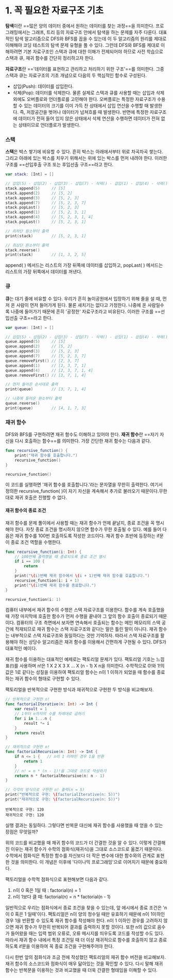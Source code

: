 # 1. 꼭 필요한 자료구조 기초
**탐색**이란 ==많은 양의 데이터 중에서 원하는 데이터를 찾는 과정==을 의미한다. 프로그래밍에서는 그래프, 트리 등의 자료구조 안에서 탐색을 하는 문제를 자주 다룬다. 대표적인 탐색 알고리즘으로 DFS와 BFS를 꼽을 수 있는데 이 두 알고리즘의 원리를 제대로 이해해야 코딩 테스트의 탐색 문제 유형을 풀 수 있다. 그런데 DFS와 BFS를 제대로 이해하려면 기본 자료구조인 스택과 큐에 대한 이해가 전제되어야 하므로 사전 학습으로 스택과 큐, 재귀 함수를 간단히 정리하고자 한다.

**자료구조**란 =='데이터를 표현하고 관리하고 처리하기 위한 구조'==를 의미한다. 그중 스택과 큐는 자료구조의 기초 개념으로 다음의 두 핵심적인 함수로 구성된다.
- 삽입(Push): 데이터를 삽입한다.
- 삭제(Pop): 데이터를 삭제한다.
물론 실제로 스택과 큐를 사용할 때는 삽입과 삭제 외에도 오버플로와 언더플로를 고민해야 한다. 오버플로는 특정한 자료구조가 수용할 수 있는 데이터의 크기를 이미 가득 찬 상태에서 삽입 연산을 수행할 때 발생한다. 즉, 저장공간을 벗어나 데이터가 넘쳐흐를 때 발생한다. 반면에 특정한 자료구조에 데이터가 전혀 들어 있지 않은 상태에서 삭제 연산을 수행하면 데이터가 전혀 없는 상태이므로 언더플로가 발생한다.

### 스택
**스택**은 박스 쌓기에 비유할 수 있다. 흔히 박스는 아래에서부터 위로 차곡차곡 쌓는다. 그리고 아래에 있는 박스를 치우기 위해서는 위에 있는 박스를 먼저 내려야 한다. 이러한 구조를 ==선입후출 구조 또는 후입선출 구조==라고 한다.

```swift
var stack: [Int] = []

// 삽입(5) - 삽입(2) - 삽입(3) - 삽입(7) - 삭제() - 삽입(1) - 삽입(4) - 삭제()
stack.append(5)     // [5]
stack.append(2)     // [5, 2]
stack.append(3)     // [5, 2, 3]
stack.append(7)     // [5, 2, 3, 7]
stack.popLast()     // [5, 2, 3]
stack.append(1)     // [5, 2, 3, 1]
stack.append(4)     // [5, 2, 3, 1, 4]
stack.popLast()     // [5, 2, 3, 1]

// 최하단 원소부터 출력
print(stack)        // [5, 2, 3, 1]

// 최상단 원소부터 출력
stack.reverse()
print(stack)        // [1, 3, 2, 5]
```
append( ) 메서드는 리스트의 가장 뒤쪽에 데이터를 삽입하고, popLast( ) 메서드는 리스트의 가장 뒤쪽에서 데이터를 꺼낸다.

### 큐
**큐**는 대기 줄에 비유할 수 있다. 우리가 흔히 놀이공원에서 입장하기 위해 줄을 설 때, 먼저 온 사람이 먼저 들어가게 된다. 물론 새치기는 없다고 가정한다. 나중에 온 사람일수록 나중에 들어가기 때문에 흔히 '공정한' 자료구조라고 비유된다. 이러한 구조를 ==선입선출 구조==라고 한다.

```swift
var queue: [Int] = []

// 삽입(5) - 삽입(2) - 삽입(3) - 삽입(7) - 삭제() - 삽입(1) - 삽입(4) - 삭제()
queue.append(5)     // [5]
queue.append(2)     // [5, 2]
queue.append(3)     // [5, 2, 3]
queue.append(7)     // [5, 2, 3, 7]
queue.removeFirst() // [2, 3, 7]
queue.append(1)     // [2, 3, 7, 1]
queue.append(4)     // [2, 3, 7, 1, 4]
queue.removeFirst() // [3, 7, 1, 4]

// 먼저 들어온 순서대로 출력
print(queue)        // [3, 7, 1, 4]

// 나중에 들어온 원소부터 출력
queue.reverse()
print(queue)        // [4, 1, 7, 3]
```

### 재귀 함수
DFS와 BFS를 구현하려면 재귀 함수도 이해하고 있어야 한다. **재귀 함수**란 ==자기 자신을 다시 호출하는 함수==를 의미한다. 가장 간단한 재귀 함수는 다음과 같다.

```swift
func recursive_function() {
    print("재귀 함수를 호출합니다.")
    recursive_function()
}

recursive_function()
```
이 코드를 실행하면 '재귀 함수를 호출합니다.'라는 문자열을 무한히 출력한다. 여기서 정의한 recursive_function( )이 자기 자신을 계속해서 추가로 불러오기 때문이다.무한대로 재귀 호출은 진행할 수 없다.

#### 재귀 함수의 종료 조건
재귀 함수를 문제 풀이에서 사용할 때는 재귀 함수가 언제 끝날지, 종료 조건을 꼭 명시해야 한다. 자칫 종료 조건을 명시하지 않으면 함수가 무한 호출될 수 있다. 예를 들어 다음은 재귀 함수를 100번 호출하도록 작성한 코드이다. 재귀 함수 초반에 등장하는 if문이 종료 조건 역할을 수행한다.

```swift
func recursive_function(i: Int) {
    // 100번째 출력했을 때 종료되도록 종료 조건 명시
    if i == 100 {
        return
    }
    print("\(i)번째 재귀 함수에서 \(i + 1)번째 재귀 함수를 호출합니다.")
    recursive_function(i: i + 1)
    print("\(i)번째 재귀 함수를 종료합니다.")
}

recursive_function(i: 1)
```
컴퓨터 내부에서 재귀 함수의 수행은 스택 자료구조를 이용한다. 함수를 계속 호출했을 때 가장 마지막에 호출한 함수가 먼저 수행을 끝내야 그 앞의 함수 호출이 종료되기 때문이다. 컴퓨터의 구조 측면에서 보자면 연속해서 호출되는 함수는 메인 메모리의 스택 공간에 적재되므로 재귀 함수는 스택 자료구조와 같다는 말은 틀린 말이 아니다. 재귀 함수는 내부적으로 스택 자료구조와 동일하다는 것만 기억하자. 따라서 스택 자료구조를 활용해야 하는 상당수 알고리즘은 재귀 함수를 이용해서 간편하게 구현될 수 있다. DFS가 대표적인 예이다.

재귀 함수를 이용하는 대표적인 예제로는 팩토리얼 문제가 있다. 팩토리얼 기호는 느낌표(!)를 사용하며 n!은 1 X 2 X 3 X ... X (n - 1) X n을 의미한다. 수학적으로 0!와 1!의 값은 1로 같다는 성질을 이용하여 팩토리얼 함수는 n이 1 이하가 되었을 때 함수를 종료하는 재귀 함수의 형태로 구현할 수 있다.

팩토리얼을 반복적으로 구현한 방식과 재귀적으로 구현한 두 방식을 비교해보자.

```swift
// 반복적으로 구현한 n!
func factorialIterative(n: Int) -> Int {
    var result = 1
    // 1부터 n까지의 수를 차례대로 곱하기
    for i in 1...n {
        result *= i
    }
    return result
}

// 재귀적으로 구현한 n!
func factorialRecursive(n: Int) -> Int {
    if n <= 1 {   // n이 1 이하인 경우 1을 반환
        return 1
    }
    // n! = n * (n - 1)!을 그대로 코드로 작성하기
    return n * factorialRecursive(n: n - 1)
}

// 각각의 방식으로 구현한 n! 출력(n = 5)
print("반복적으로 구현: \(factorialIterative(n: 5))")
print("재귀적으로 구현: \(factorialRecursive(n: 5))")
```
    반복적으로 구현: 120
    재귀적으로 구현: 120

실행 결과는 동일하다. 그렇다면 반복문 대신에 재귀 함수를 사용했을 때 얻을 수 있는 장점은 무엇일까?

위의 코드를 비교했을 때 재귀 함수의 코드가 더 간결한 것을 알 수 있다. 이렇게 간결해진 이유는 재귀 함수가 수학의 점화식(재귀식)을 그대로 소스코드로 옮겼기 때문이다. 수학에서 점화식은 특정한 함수를 자신보다 더 작은 변수에 대한 함수와의 관계로 표현한 것을 의미한다. 이 개념은 이후에 '다이나믹 프로그래밍'으로 이어지기 때문에 중요하다.

팩토리얼을 수학적 점화식으로 표현해보면 다음과 같다.

1. n이 0 혹은 1일 때 : factorial(n) = 1
2. n이 1보다 클 때: factorial(n) = n * factorial(n - 1)

일반적으로 우리는 점화식에서 종료 조건을 찾을 수 있는데, 앞 에시에서 종료 조건은 'n이 0 혹은 1 일때'이다. 팩토리얼은 n이 양의 정수일 때만 유효하기 때문에 n이 1이하인 경우 1을 반환할 수 있도록 재귀 함수를 작성해야 한다. n이 1 이하인 경우를 고려하지 않으면 재귀 함수가 무한히 반복되어 결과를 출력하지 못할 것이다. 또한 n의 값으로 음수가 들어왔을 때는 입력 범위 오류로, 오류 메시지를 띄우도록 코드를 작성할 수도 있다. 따라서 재귀 함수 내에서 특정 조건일 때 더 이상 재귀적으로 함수를 호출하지 않고 종료하도록 if문을 이용하여 꼭 종료 조건을 구현해주어야 한다.

다시 한번 앞의 점화식과 조금 전에 작성했던 팩토리얼의 재귀 함수 버전을 비교해보자. 재귀 함수의 소스코드와 점화식이 매우 닮아있는 것을 확인할 수 있다. 다시 말해 재귀 함수는 반복문을 이용하는 것과 비교했을 때 더욱 간결한 형태임을 이해할 수 있다.
